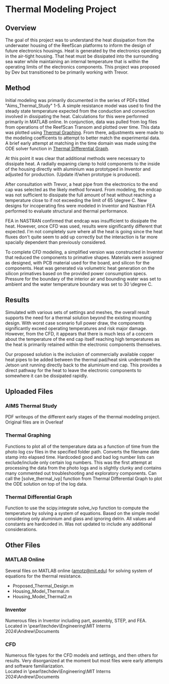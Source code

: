 # Thermal Modeling Project

## Overview
The goal of this project was to understand the heat dissipation from the underwater housing of the ReefScan platforms to inform the design of future electronics housings. Heat is generated by the electronics operating in the air-tight housing. That heat must be dissipated into the surrounding sea water while maintaining an internal temperature that is within the operating limits of the electronics components. This project was proposed by Dev but transitioned to be primarily working with Trevor.

## Method
Initial modeling was primarily documented in the series of PDFs titled "Aims_Thermal_Study" 1-5. A simple resistance model was used to find the steady state temperature expected from the conduction and convection involved in dissipating the heat. Calculations for this were performed primarily in MATLAB online. In conjunction, data was pulled from log files from operations of the ReefScan Transom and plotted over time. This data was plotted using [Thermal Graphing](ThermalGraphing.py). From there, adjustments were made to the modeling coefficents to attempt to better match the experimental data. A brief early attempt at matching in the time domain was made using the ODE solver function in [Thermal Differential Graph](ThermalDifferentialGraph.py).

At this point it was clear that additional methods were necessary to dissipate heat. A radially expaning clamp to hold components to the inside of the housing directly with aluminium was prototyped in Inventor and adjusted for production. (Update if/when prototype is produced).

After consultation with Trevor, a heat pipe from the electronics to the end cap was selected as the likely method forward. From modeling, the endcap was not sufficient to dissipate the full amount of heat without reaching a temperature close to if not exceeding the limit of 65 \degree C. New designs for incoperating fins were modeled in Inventor and Nastran FEA performed to evaluate structural and thermal performance.

FEA in NASTRAN confirmed that endcap was insufficient to dissipate the heat. However, once CFD was used, results were significantly different that expected. I'm not completely sure where all the heat is going since the heat fluxes don't quite seem to add up correctly but the interaction is far more spacially dependent than previously considered. 

To complete CFD modeling, a simplified version was constructed in Inventor that reduced the components to primative shapes. Materials were assigned as designed, with PCB material used for the board, and silicon for the components. Heat was generated via volumetric heat generation on the silicon primatives based on the provided power consumption specs. Pressure for the boundary of the interior air and bounding water was set to ambient and the water temperature boundary was set to 30 \degree C.

## Results
Simulated with various sets of settings and meshes, the overall result supports the need for a thermal solution beyond the existing mounting design. With worst case scenario full power draw, the components significantly exceed operating temperatures and risk major damage. However, from the CFD, it appears that there is much less of a concern about the temperature of the end cap itself reaching high temperatures as the heat is primarily retained within the electronic components themselves.

Our proposed solution is the inclusion of commercially available copper heat pipes to be added between the thermal pad/heat sink underneath the Jetson unit running directly back to the aluminium end cap. This provides a direct pathway for the heat to leave the electronic components to somewhere it can be dissipated rapidly. 

## Uploaded Files
### AIMS Thermal Study
PDF writeups of the different early stages of the thermal modeling project. Original files are in Overleaf

### Thermal Graphing
Functions to plot all of the temperature data as a function of time from the photo log csv files in the specified folder path. Converts the filename date stamp into elapsed time. Hardcoded good and bad log number lists can exclude/include only certain log numbers. This was the first attempt at processing the data from the photo logs and is slightly clunky and contains many commented out troubleshooting and exploratory components. Can call the [solve_thermal_ivp] function from Thermal Differential Graph to plot the ODE solution on top of the log data.

### Thermal Differential Graph
Function to use the scipy.integrate solve_ivp function to compute the temperature by solving a system of equations. Based on the simple model considering only aluminium and glass and ignoring delrin. All values and constants are hardcoded in. Was not updated to include any additional considerations.

## Other Files
### MATLAB Online
Several files on MATLAB online (amotz@mit.edu) for solving system of equations for the thermal resistance.
- Proposed_Thermal_Design.m
- Housing_Model_Thermal.m
- Housing_Model_Thermal2.m

### Inventor
Numerous files in Inventor including part, assembly, STEP, and FEA.  
Located in \\pearl\techdev\Engineering\MIT Interns 2024\Andrew\Documents

### CFD
Numerous file types for the CFD models and settings, and then others for results. Very disorganized at the moment but most files were early attempts and software familiarization.  
Located in \\pearl\techdev\Engineering\MIT Interns 2024\Andrew\Documents